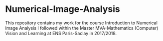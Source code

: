 # Numerical-Image-Analysis
This repository contains my work for the course Introduction to Numerical Image Analysis I followed within the Master MVA-Mathematics (Computer) Vision and Learning at ENS Paris-Saclay in 2017/2018.
